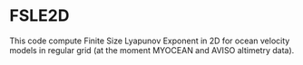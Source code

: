 FSLE2D
======

This code compute Finite Size Lyapunov Exponent in 2D for ocean velocity models in regular grid (at the moment MYOCEAN and AVISO altimetry data). 
